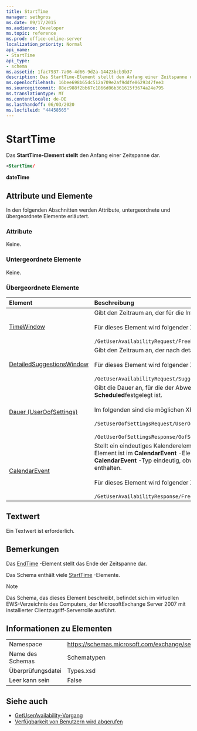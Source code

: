 ```yaml
---
title: StartTime
manager: sethgros
ms.date: 09/17/2015
ms.audience: Developer
ms.topic: reference
ms.prod: office-online-server
localization_priority: Normal
api_name:
- StartTime
api_type:
- schema
ms.assetid: 1fac7937-7a06-4d66-9d2a-14423bcb3b37
description: Das StartTime-Element stellt den Anfang einer Zeitspanne dar.
ms.openlocfilehash: 16bee698b65dc512a709e2af9ddfe8629347fee3
ms.sourcegitcommit: 88ec988f2bb67c1866d06b361615f3674a24e795
ms.translationtype: MT
ms.contentlocale: de-DE
ms.lasthandoff: 06/03/2020
ms.locfileid: "44458565"
---
```

# <a name="starttime"></a>StartTime

Das **StartTime-Element stellt** den Anfang einer Zeitspanne dar. 
  
```xml
<StartTime/
```

**dateTime**

## <a name="attributes-and-elements"></a>Attribute und Elemente

In den folgenden Abschnitten werden Attribute, untergeordnete und übergeordnete Elemente erläutert.
  
### <a name="attributes"></a>Attribute

Keine.
  
### <a name="child-elements"></a>Untergeordnete Elemente

Keine.
  
### <a name="parent-elements"></a>Übergeordnete Elemente

|**Element**|**Beschreibung**|
|:-----|:-----|
|[TimeWindow](timewindow.md) <br/> |Gibt den Zeitraum an, der für die Informationen zur Benutzerverfügbarkeit abgefragt wird.  <br/><br/> Für dieses Element wird folgender XPath-Ausdruck verwendet:   <br/><br/>  `/GetUserAvailabilityRequest/FreeBusyViewOptions/TimeWindow` <br/> |
|[DetailedSuggestionsWindow](detailedsuggestionswindow.md) <br/> |Gibt den Zeitraum an, der nach detaillierten Informationen zu vorgeschlagenen Besprechungszeiten abgefragt wird.  <br/><br/> Für dieses Element wird folgender XPath-Ausdruck verwendet:  <br/> <br/>  `/GetUserAvailabilityRequest/SuggestionViewOptions/DetailedSuggestionsWindow` <br/> |
|[Dauer (UserOofSettings)](duration-useroofsettings.md) <br/> | Gibt die Dauer an, für die der Abwesenheit (Out of Office, OOF) Status aktiviert ist, wenn das [OofState](oofstate.md) -Element auf **Scheduled**festgelegt ist.  <br/><br/>  Im folgenden sind die möglichen XPath-Ausdrücke für dieses Element angegeben: <br/> <br/>  `/SetUserOofSettingsRequest/UserOofSettings/Duration` <br/><br/>  `/GetUserOofSettingsResponse/OofSettings/Duration` <br/> |
|[CalendarEvent](calendarevent.md) <br/> |Stellt ein eindeutiges Kalenderelement vorkommen dar. Dies wird für Verfügbarkeitsabfragen verwendet. Das **StartTime** -Element ist im **CalendarEvent** -Element erforderlich. Das **StartTime** -Element im **CalendarEvent** -Element ist für den **CalendarEvent** -Typ eindeutig, obwohl es dieselben Facet-Werte enthält, die die **StartTime** -Elemente im **Duration** -Typ enthalten.  <br/><br/> Für dieses Element wird folgender XPath-Ausdruck verwendet:   <br/> <br/> `/GetUserAvailabilityResponse/FreeBusyResponseArray/FreeBusyResponse/FreeBusyView/CalendarEventArray/CalendarEvent[i]` <br/> |
   
## <a name="text-value"></a>Textwert

Ein Textwert ist erforderlich.
  
## <a name="remarks"></a>Bemerkungen

Das [EndTime](endtime.md) -Element stellt das Ende der Zeitspanne dar. 
  
Das Schema enthält viele [StartTime](starttime.md) -Elemente. 
  
> [!NOTE]
> Das Schema, das dieses Element beschreibt, befindet sich im virtuellen EWS-Verzeichnis des Computers, der MicrosoftExchange Server 2007 mit installierter Clientzugriff-Serverrolle ausführt. 
  
## <a name="element-information"></a>Informationen zu Elementen

|||
|:-----|:-----|
|Namespace  <br/> |https://schemas.microsoft.com/exchange/services/2006/types  <br/> |
|Name des Schemas  <br/> |Schematypen  <br/> |
|Überprüfungsdatei  <br/> |Types.xsd  <br/> |
|Leer kann sein  <br/> |False  <br/> |
   
## <a name="see-also"></a>Siehe auch

- [GetUserAvailability-Vorgang](getuseravailability-operation.md)
- [Verfügbarkeit von Benutzern wird abgerufen](https://msdn.microsoft.com/library/d4133fcb-9b0f-4e6b-aadf-a389da83516a%28Office.15%29.aspx)


